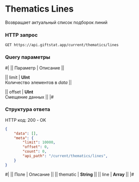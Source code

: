# Thematics Lines

Возвращает актуальный список подборок линий

### HTTP запрос
```
GET https://api.giftstat.app/current/thematics/lines
```

### Query параметры
#|
|| Параметр | Описание ||

|| 
limit 
| 
**UInt**\
Количество элементов в *data*
||

|| 
offset 
| 
**UInt**\
Смещение данных
||
|#


### Структура ответа

HTTP код: 200 - OK

```json
{
    "data": [],
    "meta": {
        "limit": 10000, 
        "offset": 0,
        "count": 0,
        "api_path": "/current/thematics/lines",
    }
}
```


#|
|| Поле | Описание ||
|| thematic | **String** ||
|| line | **Array** ||
|#

